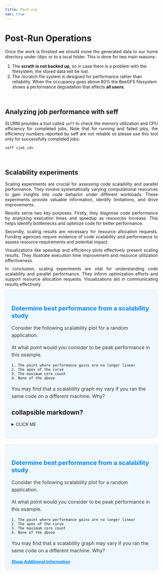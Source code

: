 ```yaml
---
title: Post-run
nav: true
---
```


<style>
.text {
  margin-bottom: 10px;
}
</style>

# Post-Run Operations

<div align="justify" class="text">
Once the work is finished we should move the generated data to our home directory under /dipc or to a local folder. This is done for two main reasons:</div>


1. The **scrath is not backed up**, so in case there is a problem with the filesystem, the stored data will be lost.
2. The /scratch file system is designed for performance rather than reliability. When the occupancy goes above 80% the BeeGFS filesystem shows a performance degradation that affects **all users**.

<br> <!-- Blank line -->
## Analyzing job performance with seff

<div align="justify" class="text">
SLURM provides a tool called <code>seff</code> to check the memory utilization and CPU efficiency for completed jobs. Note that for running and failed jobs, the efficiency numbers reported by seff are not reliable so please use this tool only for successfully completed jobs:</div>

```
seff <job_id>
```

<br> <!-- Blank line -->
## Scalability experiments

<div align="justify" class="text">
Scaling experiments are crucial for assessing code scalability and parallel performance. They involve systematically varying computational resources to gain insights into code behavior under different workloads. These experiments provide valuable information, identify limitations, and drive improvements.
</div>

<div align="justify" class="text">
Results serve two key purposes. Firstly, they diagnose code performance by analyzing execution times and speedup as resources increase. This helps identify bottlenecks and optimize code for better performance.
</div>

<div align="justify" class="text">
Secondly, scaling results are necessary for resource allocation requests. Funding agencies require evidence of code scalability and performance to assess resource requirements and potential impact.
</div>

<div align="justify" class="text">
Visualizations like speedup and efficiency plots effectively present scaling results. They illustrate execution time improvement and resource utilization effectiveness.
</div>

<div align="justify" class="text">
In conclusion, scaling experiments are vital for understanding code scalability and parallel performance. They inform optimization efforts and support resource allocation requests. Visualizations aid in communicating results effectively. 
</div>

<style>
  .info-box {
    background-color: #f0f8ff;
    padding: 20px;
    border: 1px solid #e6eaf2;
    border-radius: 4px;
    margin-bottom: 20px;
  }
  
  .info-box h3 {
    font-size: 20px;
    margin-bottom: 10px;
    color: #0085ff;
  }
  
  .info-box p {
    font-size: 16px;
    line-height: 1.5;
    color: #333;
  }
</style>

<div class="info-box">
  <h3>Determine best performance from a scalability study</h3>
  <p>
    Consider the following scalability plot for a random application.

At what point would you consider to be peak performance in this example.

    1. The point where performance gains are no longer linear
    2. The apex of the curve
    3. The maximum core count
    4. None of the above

You may find that a scalability graph my vary if you ran the same code on a different machine. Why? 
## collapsible markdown?

<details><summary>CLICK ME</summary>
<p>

#### yes, even hidden code blocks!

```python
print("hello world!")
```

</p>
</details>
  </p>
</div>


<style>
  .info-box {
    background-color: #f0f8ff;
    padding: 20px;
    border: 1px solid #e6eaf2;
    border-radius: 4px;
    margin-bottom: 20px;
  }

  .info-box h3 {
    font-size: 20px;
    margin-bottom: 10px;
    color: #0085ff;
  }

  .info-box p {
    font-size: 16px;
    line-height: 1.5;
    color: #333;
  }

  .info-box .additional-info {
    margin-top: 20px;
    padding: 10px;
    background-color: #f9f9f9;
    border: 1px solid #e6eaf2;
    border-radius: 4px;
    display: none; /* Collapsed by default */
  }

  .info-box .additional-info-toggle {
    cursor: pointer;
    color: #0085ff;
    font-weight: bold;
    text-decoration: underline;
  }
</style>

<div class="info-box">
  <h3>Determine best performance from a scalability study</h3>
  <p>
    Consider the following scalability plot for a random application.

At what point would you consider to be peak performance in this example.

    1. The point where performance gains are no longer linear
    2. The apex of the curve
    3. The maximum core count
    4. None of the above

You may find that a scalability graph may vary if you ran the same code on a different machine. Why?
  </p>
  <div class="additional-info-toggle">Show Additional Information</div>
  <div class="additional-info">
    <h3>Additional Information</h3>
    <p>
      In response to option #4, if you produce scalability studies on different machines, they will be different because of the varying setups and hardware configurations of the machines. It is highly unlikely to obtain two identical scalability studies, but they may agree to some extent.
    </p>
  </div>
</div>

<script>
  document.querySelector('.additional-info-toggle').addEventListener('click', function() {
    var additionalInfo = document.querySelector('.additional-info');
    additionalInfo.style.display = (additionalInfo.style.display === 'none') ? 'block' : 'none';
    this.textContent = (additionalInfo.style.display === 'none') ? 'Show Additional Information' : 'Hide Additional Information';
  });
</script>

